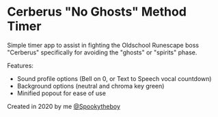 # Cerberus "No Ghosts" Method Timer
Simple timer app to assist in fighting the Oldschool Runescape boss "Cerberus" specifically for avoiding the "ghosts" or "spirits" phase.

Features:
- Sound profile options (Bell on 0, or Text to Speech vocal countdown)
- Background options (neutral and chroma key green)
- Minified popout for ease of use

Created in 2020 by me [@Spookytheboy](https://craigbavender.org)
